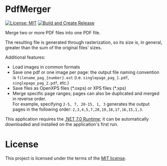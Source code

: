 # PdfMerger

[![License: MIT](https://img.shields.io/badge/License-MIT-red.svg)](LICENSE.txt)
[![Build and Create Release](https://github.com/paoldev/PdfMerger/actions/workflows/dotnet_create_release.yml/badge.svg)](https://github.com/paoldev/PdfMerger/releases)

Merge two or more PDF files into one PDF file.
  
The resulting file is generated through rasterization, so its size is, in general, greater than the sum of the original files' sizes.
  
Additional features:  
* Load images in common formats
* Save one pdf or one image per page: the output file naming convention is `filename_pag_{number}.ext` (i.e. `singlepage_pag_1.pdf`, `singlepage_pag_2.pdf`, etc.)
* Save files as OpenXPS files (\*.oxps) or XPS files (\*.xps)
* Merge specific page ranges; pages can also be duplicated and merged in reverse order.  
For example, specifying `2-5, 7, 20-15, 1, 3` generates the output pages in the following order: `2,3,4,5,7,20,19,18,17,16,15,1,3`.
  
This application requires the [.NET 7.0 Runtime](https://dotnet.microsoft.com/en-us/download/dotnet/7.0); it can be automatically downloaded and installed on the application's first run.  
  
# License

This project is licensed under the terms of the [MIT license](./LICENSE.txt).
